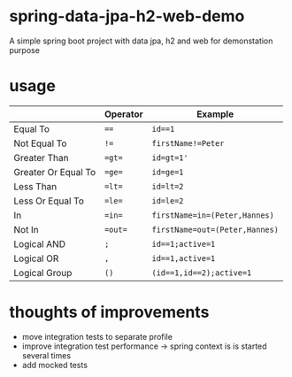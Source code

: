 # spring-data-jpa-h2-web-demo
A simple spring boot project with data jpa, h2 and web for demonstation purpose

# usage
|                |Operator                          |Example                         |
|----------------|-------------------------------|-----------------------------|
|Equal To|`==`|`id==1`            |
|Not Equal To|`!=`|`firstName!=Peter`            |
|Greater Than|`=gt=`|`id=gt=1'`            |
|Greater Or Equal To|`=ge=`|`id=ge=1`            |
|Less Than|`=lt=`|`id=lt=2`            |
|Less Or Equal To|`=le=`|`id=le=2`            |
|In|`=in=`|`firstName=in=(Peter,Hannes)`            |
|Not In|`=out=`|`firstName=out=(Peter,Hannes)`            |
|Logical AND|`;`|`id==1;active=1`            |
|Logical OR|`,`|`id==1,active=1`            |
|Logical Group|`()`|`(id==1,id==2);active=1`            |


# thoughts of improvements
- move integration tests to separate profile
- improve integration test performance -> spring context is is started several times
- add mocked tests